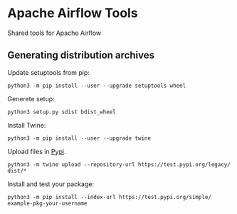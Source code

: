 # Apache Airflow Tools

Shared tools for Apache Airflow

## Generating distribution archives

Update setuptools from pip:

```
python3 -m pip install --user --upgrade setuptools wheel
```

Generete setup:

```
python3 setup.py sdist bdist_wheel
```

Install Twine:

```
python3 -m pip install --user --upgrade twine
```

Upload files in [Pypi](https://test.pypi.org/account/register/).

```
python3 -m twine upload --repository-url https://test.pypi.org/legacy/ dist/*
```

Install and test your package:

```
python3 -m pip install --index-url https://test.pypi.org/simple/ example-pkg-your-username
```
